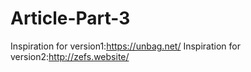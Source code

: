 # Article-Part-3

Inspiration for version1:https://unbag.net/
Inspiration for version2:http://zefs.website/
